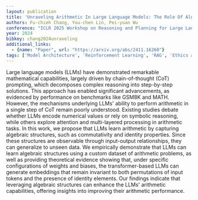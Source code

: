 ```yaml
---
layout: publication
title: 'Unraveling Arithmetic In Large Language Models: The Role Of Algebraic Structures'
authors: Fu-chieh Chang, You-chen Lin, Pei-yuan Wu
conference: "ICLR 2025 Workshop on Reasoning and Planning for Large Language Models"
year: 2024
bibkey: chang2024unraveling
additional_links:
  - {name: "Paper", url: "https://arxiv.org/abs/2411.16260"}
tags: ['Model Architecture', 'Reinforcement Learning', 'RAG', 'Ethics and Bias', 'Pretraining Methods', 'Transformer', 'Prompting', 'Attention Mechanism']
---
```

Large language models (LLMs) have demonstrated remarkable mathematical
capabilities, largely driven by chain-of-thought (CoT) prompting, which
decomposes complex reasoning into step-by-step solutions. This approach has
enabled significant advancements, as evidenced by performance on benchmarks
like GSM8K and MATH. However, the mechanisms underlying LLMs' ability to
perform arithmetic in a single step of CoT remain poorly understood. Existing
studies debate whether LLMs encode numerical values or rely on symbolic
reasoning, while others explore attention and multi-layered processing in
arithmetic tasks. In this work, we propose that LLMs learn arithmetic by
capturing algebraic structures, such as commutativity and identity properties.
Since these structures are observable through input-output relationships, they
can generalize to unseen data. We empirically demonstrate that LLMs can learn
algebraic structures using a custom dataset of arithmetic problems, as well as
providing theoretical evidence showing that, under specific configurations of
weights and biases, the transformer-based LLMs can generate embeddings that
remain invariant to both permutations of input tokens and the presence of
identity elements. Our findings indicate that leveraging algebraic structures
can enhance the LLMs' arithmetic capabilities, offering insights into improving
their arithmetic performance.
